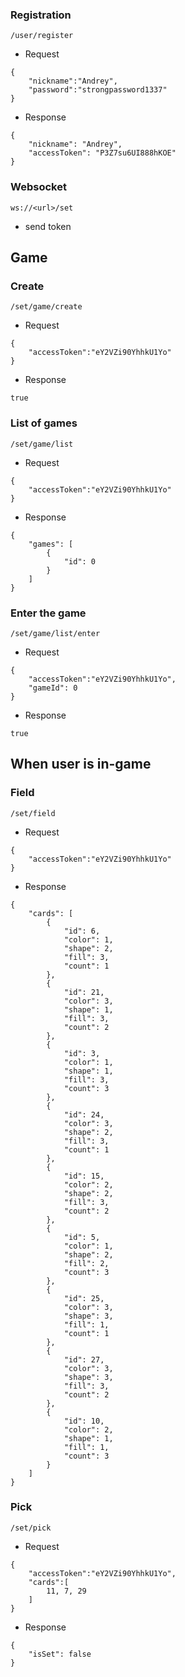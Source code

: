 ### Registration
```/user/register```

+ Request
```
{
    "nickname":"Andrey",
    "password":"strongpassword1337"
}
```

+ Response
```
{
    "nickname": "Andrey",
    "accessToken": "P3Z7su6UI888hKOE"
}
```

### Websocket
```ws://<url>/set```

+ send token

## Game
### Create
```/set/game/create```

+ Request
```
{
    "accessToken":"eY2VZi90YhhkU1Yo"
}
```

+ Response
```
true
```

### List of games
```/set/game/list```

+ Request
```
{
    "accessToken":"eY2VZi90YhhkU1Yo"
}
```

+ Response
```
{
    "games": [
        {
            "id": 0
        }
    ]
}
```

### Enter the game
```/set/game/list/enter```

+ Request
```
{
    "accessToken":"eY2VZi90YhhkU1Yo",
    "gameId": 0
}
```

+ Response
```
true
```

## When user is in-game

### Field
```/set/field```

+ Request
```
{
    "accessToken":"eY2VZi90YhhkU1Yo"
}
```

+ Response
```
{
    "cards": [
        {
            "id": 6,
            "color": 1,
            "shape": 2,
            "fill": 3,
            "count": 1
        },
        {
            "id": 21,
            "color": 3,
            "shape": 1,
            "fill": 3,
            "count": 2
        },
        {
            "id": 3,
            "color": 1,
            "shape": 1,
            "fill": 3,
            "count": 3
        },
        {
            "id": 24,
            "color": 3,
            "shape": 2,
            "fill": 3,
            "count": 1
        },
        {
            "id": 15,
            "color": 2,
            "shape": 2,
            "fill": 3,
            "count": 2
        },
        {
            "id": 5,
            "color": 1,
            "shape": 2,
            "fill": 2,
            "count": 3
        },
        {
            "id": 25,
            "color": 3,
            "shape": 3,
            "fill": 1,
            "count": 1
        },
        {
            "id": 27,
            "color": 3,
            "shape": 3,
            "fill": 3,
            "count": 2
        },
        {
            "id": 10,
            "color": 2,
            "shape": 1,
            "fill": 1,
            "count": 3
        }
    ]
}
```

### Pick

```/set/pick```

+ Request
```
{
    "accessToken":"eY2VZi90YhhkU1Yo",
    "cards":[
        11, 7, 29
    ]
}
```

+ Response
```
{
    "isSet": false
}
```